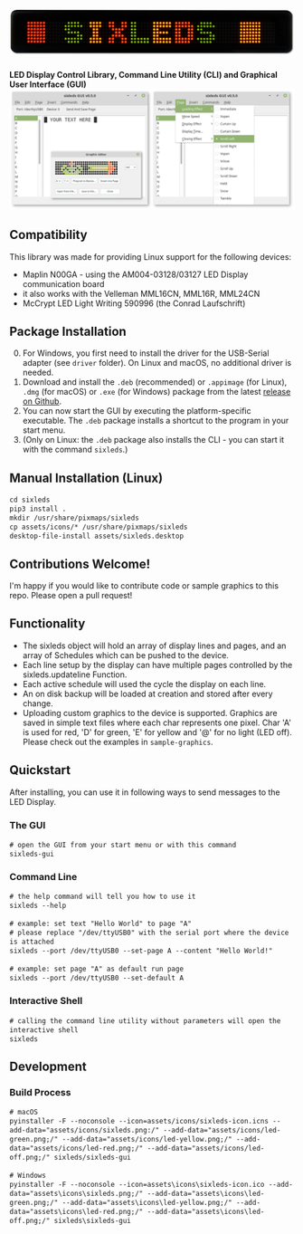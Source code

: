 # ![sixleds](assets/icons/sixleds-big.png)
**LED Display Control Library, Command Line Utility (CLI) and Graphical User Interface (GUI)**
![Screenshot](.github/screenshot.png)

## Compatibility
This library was made for providing Linux support for the following devices:
- Maplin N00GA - using the AM004-03128/03127 LED Display communication board
- it also works with the Velleman MML16CN, MML16R, MML24CN
- McCrypt LED Light Writing 590996 (the Conrad Laufschrift)

## Package Installation
0. For Windows, you first need to install the driver for the USB-Serial adapter (see `driver` folder). On Linux and macOS, no additional driver is needed.
1. Download and install the `.deb` (recommended) or `.appimage` (for Linux), `.dmg` (for macOS) or `.exe` (for Windows) package from the latest [release on Github](https://github.com/schorschii/sixleds/releases).
2. You can now start the GUI by executing the platform-specific executable. The `.deb` package installs a shortcut to the program in your start menu.
3. (Only on Linux: the `.deb` package also installs the CLI - you can start it with the command `sixleds`.)

## Manual Installation (Linux)
```
cd sixleds
pip3 install .
mkdir /usr/share/pixmaps/sixleds
cp assets/icons/* /usr/share/pixmaps/sixleds
desktop-file-install assets/sixleds.desktop
```

## Contributions Welcome!
I'm happy if you would like to contribute code or sample graphics to this repo. Please open a pull request!

## Functionality
- The sixleds object will hold an array of display lines and pages, and an array of Schedules which can be pushed to the device.
- Each line setup by the display can have multiple pages controlled by the sixleds.updateline Function.
- Each active schedule will used the cycle the display on each line.
- An on disk backup will be loaded at creation and stored after every change.
- Uploading custom graphics to the device is supported. Graphics are saved in simple text files where each char represents one pixel. Char 'A' is used for red, 'D' for green, 'E' for yellow and '@' for no light (LED off). Please check out the examples in `sample-graphics`.

## Quickstart
After installing, you can use it in following ways to send messages to the LED Display.

### The GUI
```
# open the GUI from your start menu or with this command
sixleds-gui
```

### Command Line
```
# the help command will tell you how to use it
sixleds --help

# example: set text "Hello World" to page "A"
# please replace "/dev/ttyUSB0" with the serial port where the device is attached
sixleds --port /dev/ttyUSB0 --set-page A --content "Hello World!"

# example: set page "A" as default run page
sixleds --port /dev/ttyUSB0 --set-default A
```

### Interactive Shell
```
# calling the command line utility without parameters will open the interactive shell
sixleds
```

## Development
### Build Process
```
# macOS
pyinstaller -F --noconsole --icon=assets/icons/sixleds-icon.icns --add-data="assets/icons/sixleds.png:/" --add-data="assets/icons/led-green.png;/" --add-data="assets/icons/led-yellow.png;/" --add-data="assets/icons/led-red.png;/" --add-data="assets/icons/led-off.png;/" sixleds/sixleds-gui

# Windows
pyinstaller -F --noconsole --icon=assets\icons\sixleds-icon.ico --add-data="assets\icons\sixleds.png;/" --add-data="assets\icons\led-green.png;/" --add-data="assets\icons\led-yellow.png;/" --add-data="assets\icons\led-red.png;/" --add-data="assets\icons\led-off.png;/" sixleds\sixleds-gui
```
